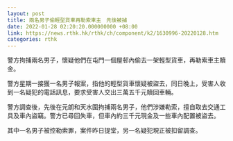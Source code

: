 ```yaml
---
layout: post
title: 兩名男子偷輕型貨車再勒索車主　先後被捕
date: 2022-01-28 02:20:20.000000000 +08:00
link: https://news.rthk.hk/rthk/ch/component/k2/1630996-20220128.htm
categories: rthk
---
```


警方拘捕兩名男子，懷疑他們在屯門一個屋邨內偷去一架輕型貨車，再勒索車主贖金。

警方星期一接獲一名男子報案，指他的輕型貨車懷疑被盜去，同日晚上，受害人收到一名疑犯的電話訊息，要求受害人交出三萬五千元贖回車輛。

警方調查後，先後在元朗和天水圍拘捕兩名男子，他們涉嫌勒索，擅自取去交通工具及車內盜竊。警方已尋回失車，但車內約三千元現金及一些車內配置被盜去。

其中一名男子被控勒索罪，案件昨日提堂，另一名疑犯現正被扣留調查。
